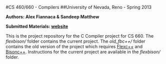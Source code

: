 #CS 460/660 - Compilers
##University of Nevada, Reno - Spring 2013

__Authors: Alex Fiannaca & Sandeep Matthew__

__Submitted Materials: [website](http://afiannac2.github.com/cs660/)__

This is the project repository for the C Compiler project for CS 660. The *flexbison/* folder contains the current project.
The *old_fbc++/* folder contains the old version of the project which requires [Flexc++](http://flexcpp.sourceforge.net/)
and [Bisonc++](http://bisoncpp.sourceforge.net/). Instructions for the current project are available in the *flexbison/* folder.
